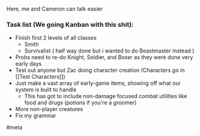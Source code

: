 Here, me and Cameron can talk easier

### Task list (We going Kanban with this shit):
- Finish first 2 levels of all classes
	- Smith
	- Survivalist ( half way done but i wanted to do Beastmaster instead )
- Probs need to re-do Knight, Soldier, and Boxer as they were done very early days
- Test out anyone but Zac doing character creation (Characters go in [[Test Characters]])
- Just make a vast array of early-game items, showing off what our system is built to handle
	- This has got to include non-damage focused combat utilities like food and drugs (potions if you're a groomer)
- More non-player creatures
- Fix my grammar

#meta